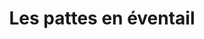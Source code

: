---
title: "Les pattes en éventail"
url: /gouillons/les-pattes-en-eventail/
shop: toilettage des animaux
---
